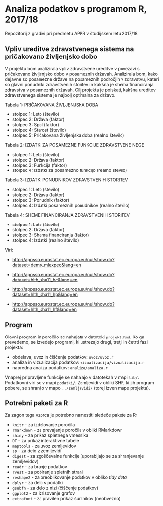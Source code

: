 # Analiza podatkov s programom R, 2017/18

Repozitorij z gradivi pri predmetu APPR v študijskem letu 2017/18

## Vpliv ureditve zdravstvenega sistema na pričakovano življenjsko dobo

V projektu bom analizirala vpliv zdravstvene ureditve v povezavi s pričakovano življenjsko dobo v posameznih državah. Analizirala bom, kako dejavne so posamezne države na posameznih področjih v zdravstvu, kateri so glavni ponudniki zdravstvenih storitev in kakšna je shema financiranja zdravstva v posameznih državah. Cilj projekta je poiskati, kakšna ureditev zdravstvenega sistema je najbolj optimalna za državo.

Tabela 1: PRIČAKOVANA ŽIVLJENJSKA DOBA

 * stolpec 1: Leto (število)
 * stolpec 2: Država (faktor)
 * stolpec 3: Spol (faktor)
 * stolpec 4: Starost (število)
 * stolpec 5: Pričakovana življenjska doba (realno število)

Tabela 2: IZDATKI ZA POSAMEZNE FUNKCIJE ZDRAVSTVENE NEGE

 * stolpec 1: Leto (število)
 * stolpec 2: Država (faktor)
 * stolpec 3: Funkcija (faktor)
 * stolpec 4: Izdatki za posamezno funkcijo (realno število)

Tabela 3: IZDATKI PONUDNIKOV ZDRAVSTVENIH STORITEV

 * stolpec 1: Leto (število)
 * stolpec 2: Država (faktor)
 * stolpec 3: Ponudnik (faktor)
 * stolpec 4: Izdatki posameznih ponudnikov (realno število)

Tabela 4: SHEME FINANCIRANJA ZDRAVSTVENIH STORITEV

 * stolpec 1: Leto (število)
 * stolpec 2: Država (faktor)
 * stolpec 3: Shema financiranja (faktor)
 * stolpec 4: Izdatki (realno število)

Viri:

 * http://appsso.eurostat.ec.europa.eu/nui/show.do?dataset=demo_mlexpec&lang=en

 * http://appsso.eurostat.ec.europa.eu/nui/show.do?dataset=hlth_sha11_hc&lang=en

 * http://appsso.eurostat.ec.europa.eu/nui/show.do?dataset=hlth_sha11_hp&lang=en

 * http://appsso.eurostat.ec.europa.eu/nui/show.do?dataset=hlth_sha11_hf&lang=en


## Program

Glavni program in poročilo se nahajata v datoteki `projekt.Rmd`. Ko ga prevedemo,
se izvedejo programi, ki ustrezajo drugi, tretji in četrti fazi projekta:

* obdelava, uvoz in čiščenje podatkov: `uvoz/uvoz.r`
* analiza in vizualizacija podatkov: `vizualizacija/vizualizacija.r`
* napredna analiza podatkov: `analiza/analiza.r`

Vnaprej pripravljene funkcije se nahajajo v datotekah v mapi `lib/`. Podatkovni
viri so v mapi `podatki/`. Zemljevidi v obliki SHP, ki jih program pobere, se
shranijo v mapo `../zemljevidi/` (torej izven mape projekta).

## Potrebni paketi za R

Za zagon tega vzorca je potrebno namestiti sledeče pakete za R:

* `knitr` - za izdelovanje poročila
* `rmarkdown` - za prevajanje poročila v obliki RMarkdown
* `shiny` - za prikaz spletnega vmesnika
* `DT` - za prikaz interaktivne tabele
* `maptools` - za uvoz zemljevidov
* `sp` - za delo z zemljevidi
* `digest` - za zgoščevalne funkcije (uporabljajo se za shranjevanje zemljevidov)
* `readr` - za branje podatkov
* `rvest` - za pobiranje spletnih strani
* `reshape2` - za preoblikovanje podatkov v obliko *tidy data*
* `dplyr` - za delo s podatki
* `gsubfn` - za delo z nizi (čiščenje podatkov)
* `ggplot2` - za izrisovanje grafov
* `extrafont` - za pravilen prikaz šumnikov (neobvezno)
